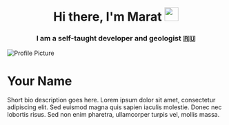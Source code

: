 



<!DOCTYPE html>
<html lang="en">
  <head>
    <meta charset="UTF-8">
    <title>GitHub Profile</title>
  </head>
  <body>
    <h1 align="center">Hi there, I'm Marat
<img src="https://github.com/blackcater/blackcater/raw/main/images/Hi.gif" height="32"/></h1>
<h3 align="center">I am a self-taught developer and geologist 🇷🇺</h3>
    <div class="container">
      <img src="https://avatars3.githubusercontent.com/u/33053726?s=460&u=ff38e347a1219e3af0dcd7150a16bc0c9db9d3f6&v=4" alt="Profile Picture">
      <div>
        <h1>Your Name</h1>
        <p>Short bio description goes here. Lorem ipsum dolor sit amet, consectetur adipiscing elit. Sed euismod magna quis sapien iaculis molestie. Donec nec lobortis risus. Sed non enim pharetra, ullamcorper turpis vel, mollis massa.</p>
      </div>
    </div>
  </body>
</html>
